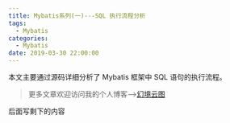 ```yaml
---
title: Mybatis系列(一)---SQL 执行流程分析
tags:
  - Mybatis
categories:
  - Mybatis
date: 2019-03-30 22:00:00
---
```


本文主要通过源码详细分析了 Mybatis 框架中 SQL 语句的执行流程。

<!--more-->

> 更多文章欢迎访问我的个人博客-->[幻境云图](https://www.lixueduan.com/)

后面写剩下的内容